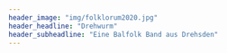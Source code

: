 ```yaml
---
header_image: "img/folklorum2020.jpg"
header_headline: "Drehwurm"
header_subheadline: "Eine Balfolk Band aus Drehsden"
---
```


